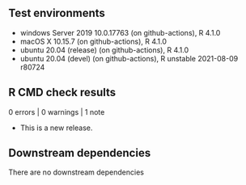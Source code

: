 ## Test environments
* windows Server 2019 10.0.17763 (on github-actions), R 4.1.0
* macOS X 10.15.7 (on github-actions), R 4.1.0
* ubuntu 20.04 (release) (on github-actions), R 4.1.0
* ubuntu 20.04 (devel) (on github-actions), R unstable 2021-08-09 r80724

## R CMD check results

0 errors | 0 warnings | 1 note

* This is a new release.

## Downstream dependencies
There are no downstream dependencies
